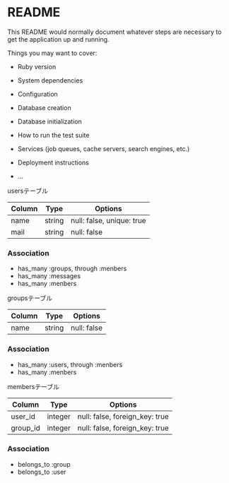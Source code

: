 # README

This README would normally document whatever steps are necessary to get the
application up and running.

Things you may want to cover:

* Ruby version

* System dependencies

* Configuration

* Database creation

* Database initialization

* How to run the test suite

* Services (job queues, cache servers, search engines, etc.)

* Deployment instructions

* ...


usersテーブル

|Column|Type|Options|
|------|----|-------|
|name|string|null: false, unique: true|
|mail|string|null: false|

### Association
- has_many :groups, through :menbers
- has_many :messages
- has_many :menbers



groupsテーブル

|Column|Type|Options|
|------|----|-------|
|name|string|null: false|

### Association
- has_many :users, through :menbers
- has_many :menbers


 membersテーブル

|Column|Type|Options|
|------|----|-------|
|user_id|integer|null: false, foreign_key: true|
|group_id|integer|null: false, foreign_key: true|

### Association
- belongs_to :group
- belongs_to :user